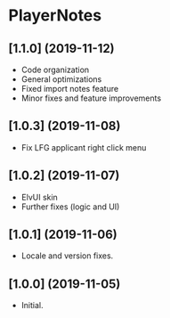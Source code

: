 # PlayerNotes

## [1.1.0] (2019-11-12)
- Code organization
- General optimizations
- Fixed import notes feature
- Minor fixes and feature improvements

## [1.0.3] (2019-11-08)
- Fix LFG applicant right click menu

## [1.0.2] (2019-11-07)
- ElvUI skin
- Further fixes (logic and UI)

## [1.0.1] (2019-11-06)
- Locale and version fixes.

## [1.0.0] (2019-11-05)
- Initial.  
